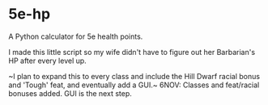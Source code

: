 # 5e-hp
A Python calculator for 5e health points.

I made this little script so my wife didn't have to figure out her Barbarian's HP after every level up.

~I plan to expand this to every class and include the Hill Dwarf racial bonus and 'Tough' feat, and eventually add a GUI.~
6NOV: Classes and feat/racial bonuses added. GUI is the next step.
